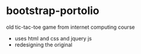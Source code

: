 # bootstrap-portolio
old tic-tac-toe game from internet computing course
  - uses html and css and jquery js
  - redesigning the original
